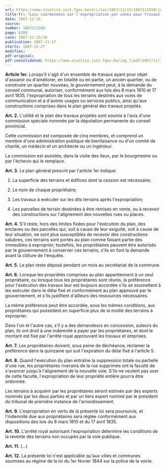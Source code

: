 ```yaml
---
url: https://www.ejustice.just.fgov.be/eli/loi/1867/11/15/1867111550/justel
title-fr: "Lois coordonnées sur l'expropriation par zones pour travaux d'utilité communale. (NOTE : abrogé pour la Région wallonne par DRW 2018-11-22/12, art. 100, 002; En vigueur : 01-07-2019)(NOTE : Consultation des versions antérieures à partir du 18-12-2018 et mise à jour au 18-12-2018)"
date: 1867-11-15
source:
number: 1867111550
page: 6309
case: 1867-11-15/30
publication: 1867-11-17
starts: 1867-11-27
modifies:
pdf-original:
pdf-consolidated: https://www.ejustice.just.fgov.be/img_l/pdf/1867/11/15/1867111550_F.pdf
---
```


**Article 1er.** Lorsqu'il s'agit d'un ensemble de travaux ayant pour objet d'assainir ou d'améliorer, en totalité ou en partie, un ancien quartier, ou de construire un quartier nouveau, le gouvernement peut, à la demande du conseil communal, autoriser, conformément aux lois des 8 mars 1810 et 17 avril 1835, l'expropriation de tous les terrains destinés aux voies de communication et à d'autres usages ou services publics, ainsi qu'aux constructions comprises dans le plan général des travaux projetés.

**Art. 2.** L'utilité et le plan des travaux projetés sont soumis à l'avis d'une commission spéciale nommée par la députation permanente du conseil provincial.

Cette commission est composée de cinq membres, et comprend un membre d'une administration publique de bienfaisance ou d'un comité de charité, un médecin et un architecte ou un ingénieur.

La commission est assistée, dans la visite des lieux, par le bourgmestre ou par l'échevin qui le remplace.

**Art. 3.** Le plan général prescrit par l'article 1er indique:

1. La superficie des terrains et édifices dont la cession est nécessaire;

2. Le nom de chaque propriétaire;

3. Les travaux à exécuter sur les dits terrains après l'expropriation;

4. Les parcelles de terrain destinées à être remises en vente, ou à recevoir des constructions sur l'alignement des nouvelles rues ou places.

**Art. 4.** S'il reste, hors des limites fixées pour l'exécution du plan, des enclaves ou des parcelles qui, soit à cause de leur exiguïté, soit à cause de leur situation, ne sont plus susceptibles de recevoir des constructions salubres, ces terrains sont portés au plan comme faisant partie des immeubles à exproprier; toutefois, les propriétaires peuvent être autorisés par le gouvernement à conserver ces terrains, s'ils en font la demande avant la clôture de l'enquête.

**Art. 5.** Le plan reste déposé pendant un mois au secrétariat de la commune.

**Art. 6.** Lorsque les propriétés comprises au plan appartiennent à un seul propriétaire, ou lorsque tous les propriétaires sont réunis, la préférence pour l'exécution des travaux leur est toujours accordée s'ils se soumettent à les exécuter dans le délai fixé et conformément au plan approuvé par le gouvernement, et s'ils justifient d'ailleurs des ressources nécessaires.

La même préférence peut être accordée, sous les mêmes conditions, aux propriétaires qui possèdent en superficie plus de la moitié des terrains à exproprier.

Dans l'un et l'autre cas, s'il y a des demandeurs en concession, auteurs du plan, ils ont droit à une indemnité à payer par les propriétaires, et dont le montant est fixé par l'arrêté royal approuvant les travaux et emprises.

**Art. 7.** Les propriétaires doivent, sous peine de déchéance, réclamer la préférence dans la quinzaine qui suit l'expiration du délai fixé à l'article 5.

**Art. 8.** Quand l'exécution du plan entraîne la suppression totale ou partielle d'une rue, les propriétaires riverains de la rue supprimée ont la faculté de s'avancer jusqu'à l'alignement de la nouvelle voie. S'ils ne veulent pas user de cette faculté, l'expropriation de leur propriété entière pourra être ordonnée.

Les terrains à acquérir par les propriétaires seront estimés par des experts nommés par les deux parties et par un tiers expert nommé par le président du tribunal de première instance de l'arrondissement.

**Art. 9.** L'expropriation en vertu de la présente loi sera poursuivie, et l'indemnité due aux propriétaires sera réglée conformément aux dispositions des lois du 8 mars 1810 et du 17 avril 1835.

**Art. 10.** L'arrêté royal autorisant l'expropriation détermine les conditions de la revente des terrains non occupés par la voie publique.

**Art. 11.** (...)

**Art. 12.** La présente loi n'est applicable qu'aux villes et communes soumises au régime de la loi du 1er février 1844 sur la police de la voirie.
